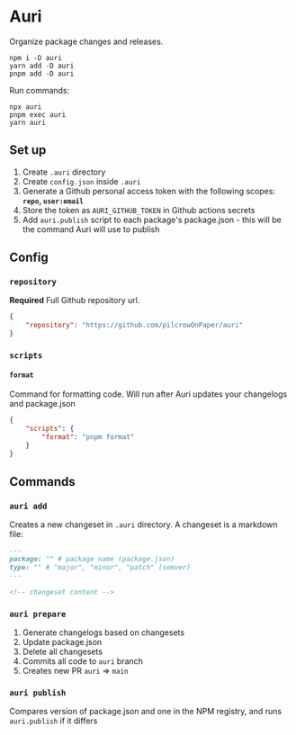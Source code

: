 # Auri

Organize package changes and releases.

```
npm i -D auri
yarn add -D auri
pnpm add -D auri
```

Run commands:

```
npx auri
pnpm exec auri
yarn auri
```

## Set up

1. Create `.auri` directory
2. Create `config.json` inside `.auri`
3. Generate a Github personal access token with the following scopes: **`repo`, `user:email`**
4. Store the token as `AURI_GITHUB_TOKEN` in Github actions secrets
5. Add `auri.publish` script to each package's package.json - this will be the command Auri will use to publish

## Config

### `repository`

**Required** Full Github repository url.

```json
{
	"repository": "https://github.com/pilcrowOnPaper/auri"
}
```

### `scripts`

#### `format`

Command for formatting code. Will run after Auri updates your changelogs and package.json

```json
{
	"scripts": {
		"format": "pnpm format"
	}
}
```

## Commands

### `auri add`

Creates a new changeset in `.auri` directory. A changeset is a markdown file:

```md
---
package: "" # package name (package.json)
type: "" # "major", "minor", "patch" (semver)
---

<!-- changeset content -->
```

### `auri prepare`

1. Generate changelogs based on changesets
2. Update package.json
3. Delete all changesets
4. Commits all code to `auri` branch
5. Creates new PR `auri` => `main`

### `auri publish`

Compares version of package.json and one in the NPM registry, and runs `auri.publish` if it differs
